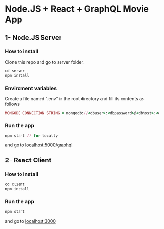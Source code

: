 # Node.JS + React + GraphQL Movie App

## 1- Node.JS Server

### How to install
Clone this repo and go to server folder.

```ruby 
cd server
npm install
```

### Enviroment variables
Create a file named ".env" in the root directory and fill its contents as follows.

```ruby
MONGODB_CONNECTION_STRING = mongodb://<dbuser>:<dbpassword>@<dbhost>:<dbport>/<dbname>
```


### Run the app
```ruby
npm start // for locally
```

and go to [localhost:5000/graphql](http://localhost:5000/graphql)



## 2- React Client

### How to install
```ruby 
cd client
npm install
```

### Run the app
```ruby 
npm start
```

and go to [localhost:3000](http://localhost:3000/)
